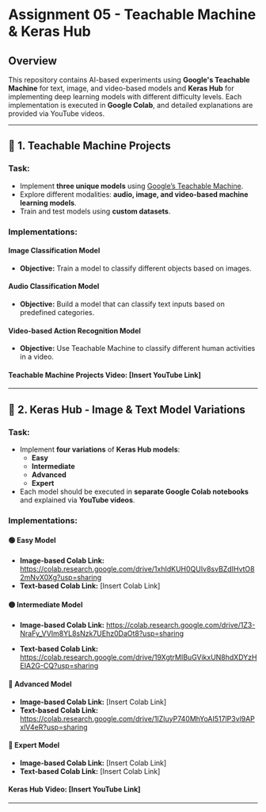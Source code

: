 # Assignment 05 - Teachable Machine & Keras Hub

## Overview

This repository contains AI-based experiments using **Google's Teachable Machine** for text, image, and video-based models and **Keras Hub** for implementing deep learning models with different difficulty levels. Each implementation is executed in **Google Colab**, and detailed explanations are provided via YouTube videos.

---

## 🚀 1. Teachable Machine Projects

### Task:
- Implement **three unique models** using [Google’s Teachable Machine](https://teachablemachine.withgoogle.com/).
- Explore different modalities: **audio, image, and video-based machine learning models**.
- Train and test models using **custom datasets**.

### Implementations:

####  **Image Classification Model**
- **Objective:** Train a model to classify different objects based on images.

####  **Audio Classification Model**
- **Objective:** Build a model that can classify text inputs based on predefined categories.

####  **Video-based Action Recognition Model**
- **Objective:** Use Teachable Machine to classify different human activities in a video.

  
#### **Teachable Machine Projects Video:** [Insert YouTube Link]

---

## 🧠 2. Keras Hub - Image & Text Model Variations

### Task:
- Implement **four variations** of **Keras Hub models**:
  - **Easy**
  - **Intermediate**
  - **Advanced**
  - **Expert**
- Each model should be executed in **separate Google Colab notebooks** and explained via **YouTube videos**.

### Implementations:

#### 🟢 **Easy Model**
- **Image-based Colab Link:** https://colab.research.google.com/drive/1xhIdKUH0QUIv8svBZdIHvtO82mNvX0Xg?usp=sharing
- **Text-based Colab Link:** [Insert Colab Link]
  

#### 🟡 **Intermediate Model**
- **Image-based Colab Link:** https://colab.research.google.com/drive/1Z3-NraFy_VVIm8YL8sNzk7UEhz0DaOt8?usp=sharing
  
- **Text-based Colab Link:** https://colab.research.google.com/drive/19XgtrMIBuGVikxUN8hdXDYzHEIA2G-CQ?usp=sharing

#### 🔴 **Advanced Model**
- **Image-based Colab Link:** [Insert Colab Link]
- **Text-based Colab Link:** https://colab.research.google.com/drive/1lZIuyP740MhYoAI517lP3vl9APxlV4eR?usp=sharing

#### 🔵 **Expert Model**
- **Image-based Colab Link:** [Insert Colab Link]
- **Text-based Colab Link:** [Insert Colab Link]


#### **Keras Hub Video:** [Insert YouTube Link]

---



